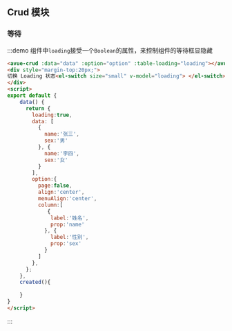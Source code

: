 <script>
export default {
    data() {
      return {
        loading:true,
        data: [
          {
            name:'张三',
            sex:'男'
          }, {
            name:'李四',
            sex:'女'
          }
        ],
        option:{
          page:false,
          align:'center',
          menuAlign:'center',
          column:[
             {
              label:'姓名',
              prop:'name'
            }, {
              label:'性别',
              prop:'sex'
            }
          ]
        },
      };
    },
    created(){
     
    }
}
</script>

<style>

</style>

## Crud 模块



### 等待

:::demo 组件中`loading`接受一个`Boolean`的属性，来控制组件的等待框显隐藏
```html
<avue-crud :data="data" :option="option" :table-loading="loading"></avue-crud>
<div style="margin-top:20px;">
切换 Loading 状态<el-switch size="small" v-model="loading"> </el-switch>
</div>
<script>
export default {
    data() {
      return {
        loading:true,
        data: [
          {
            name:'张三',
            sex:'男'
          }, {
            name:'李四',
            sex:'女'
          }
        ],
        option:{
          page:false,
          align:'center',
          menuAlign:'center',
          column:[
             {
              label:'姓名',
              prop:'name'
            }, {
              label:'性别',
              prop:'sex'
            }
          ]
        },
      };
    },
    created(){
      
    }
}
</script>
```
:::